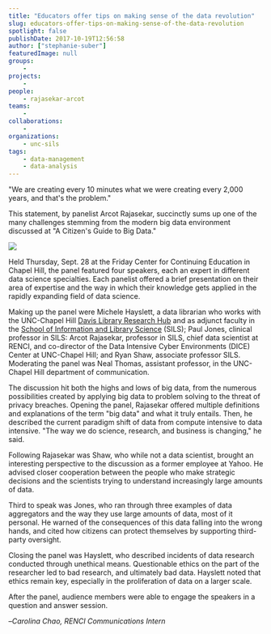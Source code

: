 ```yaml
---
title: "Educators offer tips on making sense of the data revolution"
slug: educators-offer-tips-on-making-sense-of-the-data-revolution
spotlight: false
publishDate: 2017-10-19T12:56:58
author: ["stephanie-suber"]
featuredImage: null
groups:
    - 
projects:
    - 
people:
    - rajasekar-arcot
teams: 
    - 
collaborations:
    - 
organizations:
    - unc-sils
tags:
    - data-management
    - data-analysis
---
```


"We are creating every 10 minutes what we were creating every 2,000 years, and that's the problem."

This statement, by panelist Arcot Rajasekar, succinctly sums up one of the many challenges stemming from the modern big data environment discussed at "A Citizen's Guide to Big Data."

![](https://renci.org/wp-content/uploads/2017/10/data-sense.jpg) 

Held Thursday, Sept. 28 at the Friday Center for Continuing Education in Chapel Hill, the panel featured four speakers, each an expert in different data science specialties. Each panelist offered a brief presentation on their area of expertise and the way in which their knowledge gets applied in the rapidly expanding field of data science.

Making up the panel were Michele Hayslett, a data librarian who works with the UNC-Chapel Hill [Davis Library Research Hub](http://library.unc.edu/hub/) and as adjunct faculty in the [School of Information and Library Science](https://sils.unc.edu/) (SILS); Paul Jones, clinical professor in SILS: Arcot Rajasekar, professor in SILS, chief data scientist at RENCI, and co-director of the Data Intensive Cyber Environments (DICE) Center at UNC-Chapel Hill; and Ryan Shaw, associate professor SILS. Moderating the panel was Neal Thomas, assistant professor, in the UNC-Chapel Hill department of communication.

The discussion hit both the highs and lows of big data, from the numerous possibilities created by applying big data to problem solving to the threat of privacy breaches. Opening the panel, Rajasekar offered multiple definitions and explanations of the term "big data" and what it truly entails. Then, he described the current paradigm shift of data from compute intensive to data intensive. "The way we do science, research, and business is changing," he said.

Following Rajasekar was Shaw, who while not a data scientist, brought an interesting perspective to the discussion as a former employee at Yahoo. He advised closer cooperation between the people who make strategic decisions and the scientists trying to understand increasingly large amounts of data.

Third to speak was Jones, who ran through three examples of data aggregators and the way they use large amounts of data, most of it personal. He warned of the consequences of this data falling into the wrong hands, and cited how citizens can protect themselves by supporting third-party oversight.

Closing the panel was Hayslett, who described incidents of data research conducted through unethical means. Questionable ethics on the part of the researcher led to bad research, and ultimately bad data. Hayslett noted that ethics remain key, especially in the proliferation of data on a larger scale.

After the panel, audience members were able to engage the speakers in a question and answer session.

–_Carolina Chao, RENCI Communications Intern_
